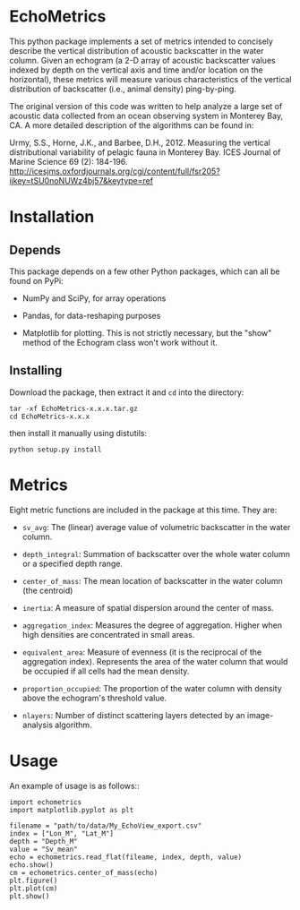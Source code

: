 EchoMetrics
===========

This python package implements a set of metrics intended to concisely describe the vertical distribution of acoustic backscatter in the water column.  Given an echogram (a 2-D array of acoustic backscatter values indexed by depth on the vertical axis and time and/or location on the horizontal), these metrics will measure various characteristics of the vertical distribution of backscatter (i.e., animal density) ping-by-ping.

The original version of this code was written to help analyze a large set of acoustic data collected from an ocean observing system in Monterey Bay, CA.  A more detailed description of the algorithms can be found in:
 
Urmy, S.S., Horne, J.K., and Barbee, D.H., 2012.  Measuring the vertical distributional variability of pelagic fauna in Monterey Bay. ICES Journal of Marine Science 69 (2): 184-196.  http://icesjms.oxfordjournals.org/cgi/content/full/fsr205?ijkey=tSU0noNUWz4bj57&keytype=ref

Installation
============
Depends
-------
This package depends on a few other Python packages, which can all be found on PyPi:

* NumPy and SciPy, for array operations

* Pandas, for data-reshaping purposes

* Matplotlib for plotting.  This is not strictly necessary, but the "show" method of the Echogram class won't work without it.

Installing
----------
Download the package, then extract it and ``cd`` into the directory:

    tar -xf EchoMetrics-x.x.x.tar.gz
    cd EchoMetrics-x.x.x

then install it manually using distutils:

    python setup.py install

Metrics
=======

Eight metric functions are included in the package at this time.  They are:

* ``sv_avg``: The (linear) average value of volumetric backscatter in the water column.

* ``depth_integral``: Summation of backscatter over the whole water column or a specified depth range.

* ``center_of_mass``: The mean location of backscatter in the water column (the centroid)

* ``inertia``: A measure of spatial dispersion around the center of mass.

* ``aggregation_index``: Measures the degree of aggregation.  Higher when high densities are concentrated in small areas.

* ``equivalent_area``: Measure of evenness (it is the reciprocal of the aggregation index).  Represents the area of the water column that would be occupied if all cells had the mean density.

* ``proportion_occupied``: The proportion of the water column with density above the echogram's threshold value.

* ``nlayers``: Number of distinct scattering layers detected by an image-analysis algorithm.

Usage
=====

An example of usage is as follows::

    import echometrics
    import matplotlib.pyplot as plt
    
    filename = "path/to/data/My_EchoView_export.csv"
    index = ["Lon_M", "Lat_M"]
    depth = "Depth_M"
    value = "Sv_mean"
    echo = echometrics.read_flat(fileame, index, depth, value)
    echo.show()
    cm = echometrics.center_of_mass(echo)
    plt.figure()
    plt.plot(cm)
    plt.show()


